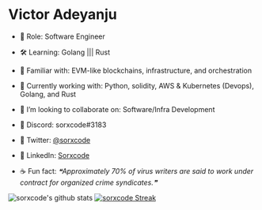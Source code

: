 # Victor Adeyanju

- 🔭 Role: Software Engineer
- 🛠 Learning: Golang ||| Rust
- 🤹‍ Familiar with: EVM-like blockchains, infrastructure, and orchestration
- 🎯 Currently working with: Python, solidity, AWS & Kubernetes (Devops), Golang, and Rust
- 🏓 I’m looking to collaborate on: Software/Infra Development
- 🍜 Discord: sorxcode#3183
- 🍜 Twitter: [@sorxcode](https://twitter.com/sorxcode)
- 🍜 LinkedIn: [Sorxcode](http://linkedin.com/in/sorxcodex)

- ☕ Fun fact: <!--STARTS_HERE_QUOTE_README-->
<i>❝Approximately 70% of virus writers are said to work under contract for organized crime syndicates.❞</i>
<!--ENDS_HERE_QUOTE_README-->

![sorxcode's github stats](https://github-readme-stats.vercel.app/api?username=sorxcode&show_icons=true&theme=highcontrast)
[![sorxcode Streak](https://github-readme-streak-stats.herokuapp.com/?user=sorxcode&theme=dark)](https://git.io/streak-stats)

